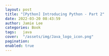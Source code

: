 ```yaml
---
layout: post
title: "[Python] Introducing Python - Part 2"
date: 2022-03-20 08:43:59
author: Jamie Lee
categories: Book
tags:	java
cover:  "/assets/img/Java_logo_icon.png"
pagination:
enabled: true
---
```

